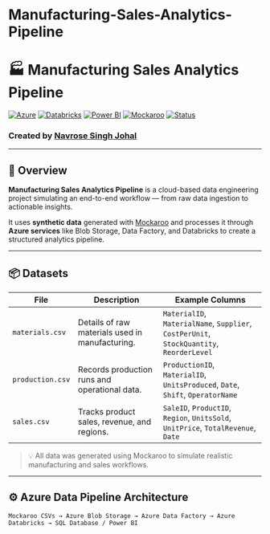 # Manufacturing-Sales-Analytics-Pipeline

# 🏭 Manufacturing Sales Analytics Pipeline

[![Azure](https://img.shields.io/badge/Azure-Data%20Pipeline-0078D4?logo=microsoftazure)](https://azure.microsoft.com)
[![Databricks](https://img.shields.io/badge/Databricks-Analytics-FC3921?logo=databricks)](https://www.databricks.com/)
[![Power BI](https://img.shields.io/badge/Power%20BI-Dashboard-F2C811?logo=powerbi)](https://powerbi.microsoft.com/)
[![Mockaroo](https://img.shields.io/badge/Data-Mockaroo-orange)](https://www.mockaroo.com/)
[![Status](https://img.shields.io/badge/Status-Active-success)]()

### Created by [Navrose Singh Johal](https://github.com/navrosejohal)

---

## 📄 Overview

**Manufacturing Sales Analytics Pipeline** is a cloud-based data engineering project simulating an end-to-end workflow — from raw data ingestion to actionable insights.

It uses **synthetic data** generated with [Mockaroo](https://www.mockaroo.com) and processes it through **Azure services** like Blob Storage, Data Factory, and Databricks to create a structured analytics pipeline.

---

## 📦 Datasets

| File | Description | Example Columns |
|------|--------------|-----------------|
| `materials.csv` | Details of raw materials used in manufacturing. | `MaterialID`, `MaterialName`, `Supplier`, `CostPerUnit`, `StockQuantity`, `ReorderLevel` |
| `production.csv` | Records production runs and operational data. | `ProductionID`, `MaterialID`, `UnitsProduced`, `Date`, `Shift`, `OperatorName` |
| `sales.csv` | Tracks product sales, revenue, and regions. | `SaleID`, `ProductID`, `Region`, `UnitsSold`, `UnitPrice`, `TotalRevenue`, `Date` |

> 💡 All data was generated using Mockaroo to simulate realistic manufacturing and sales workflows.

---

## ⚙️ Azure Data Pipeline Architecture

```text
Mockaroo CSVs → Azure Blob Storage → Azure Data Factory → Azure Databricks → SQL Database / Power BI

